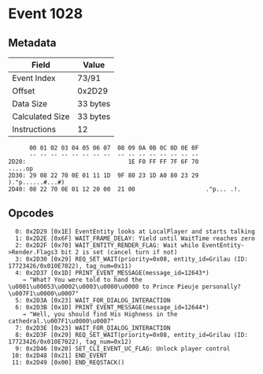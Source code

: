 # Event 1028

## Metadata

| Field           | Value    |
|-----------------|----------|
| Event Index     | 73/91    |
| Offset          | 0x2D29   |
| Data Size       | 33 bytes |
| Calculated Size | 33 bytes |
| Instructions    | 12       |

```
      00 01 02 03 04 05 06 07  08 09 0A 0B 0C 0D 0E 0F
      -- -- -- -- -- -- -- --  -- -- -- -- -- -- -- --
2D20:                             1E F0 FF FF 7F 6F 70           .....op
2D30: 29 08 22 70 0E 01 11 1D  9F 80 23 1D A0 80 23 29  )."p......#...#)
2D40: 08 22 70 0E 01 12 20 00  21 00                    ."p... .!.      
```

## Opcodes

```
  0: 0x2D29 [0x1E] EventEntity looks at LocalPlayer and starts talking
  1: 0x2D2E [0x6F] WAIT_FRAME_DELAY: Yield until WaitTime reaches zero
  2: 0x2D2F [0x70] WAIT_ENTITY_RENDER_FLAG: Wait while EventEntity->Render.Flags3 bit 2 is set (cancel turn if not)
  3: 0x2D30 [0x29] REQ_SET_WAIT(priority=0x08, entity_id=Grilau (ID: 17723426/0x010E7022), tag_num=0x11)
  4: 0x2D37 [0x1D] PRINT_EVENT_MESSAGE(message_id=12643*)
    → "What? You were told to hand the \u0001\u00053\u0002\u0003\u0000\u0000 to Prince Pieuje personally?\u007F1\u0000\u0007"
  5: 0x2D3A [0x23] WAIT_FOR_DIALOG_INTERACTION
  6: 0x2D3B [0x1D] PRINT_EVENT_MESSAGE(message_id=12644*)
    → "Well, you should find His Highness in the cathedral.\u007F1\u0000\u0007"
  7: 0x2D3E [0x23] WAIT_FOR_DIALOG_INTERACTION
  8: 0x2D3F [0x29] REQ_SET_WAIT(priority=0x08, entity_id=Grilau (ID: 17723426/0x010E7022), tag_num=0x12)
  9: 0x2D46 [0x20] SET_CLI_EVENT_UC_FLAG: Unlock player control
 10: 0x2D48 [0x21] END_EVENT
 11: 0x2D49 [0x00] END_REQSTACK()
```
